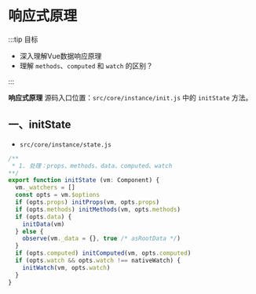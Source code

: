 # 响应式原理

:::tip 目标

* 深入理解Vue数据响应原理
* 理解 `methods`、`computed` 和 `watch` 的区别？

:::



**响应式原理** 源码入口位置：`src/core/instance/init.js` 中的 `initState` 方法。



## 一、initState

* `src/core/instance/state.js`

```js
/**
 * 1. 处理：props、methods、data、computed、watch
**/
export function initState (vm: Component) {
  vm._watchers = []
  const opts = vm.$options
  if (opts.props) initProps(vm, opts.props)
  if (opts.methods) initMethods(vm, opts.methods)
  if (opts.data) {
    initData(vm)
  } else {
    observe(vm._data = {}, true /* asRootData */)
  }
  if (opts.computed) initComputed(vm, opts.computed)
  if (opts.watch && opts.watch !== nativeWatch) {
    initWatch(vm, opts.watch)
  }
}
```

















